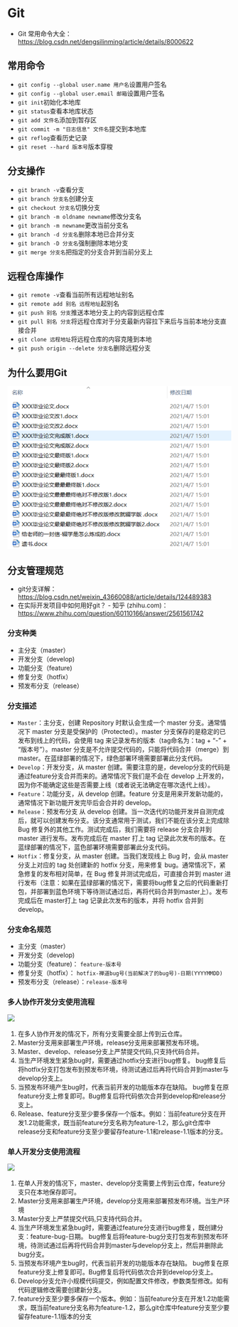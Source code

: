# Git

* Git 常用命令大全：<https://blog.csdn.net/dengsilinming/article/details/8000622>

## 常用命令

* `git config --global user.name 用户名`设置用户签名
* `git config --global user.email 邮箱`设置用户签名
* `git init`初始化本地库
* `git status`查看本地库状态
* `git add 文件名`添加到暂存区
* `git commit -m "日志信息" 文件名`提交到本地库
* `git reflog`查看历史记录
* `git reset --hard 版本号`版本穿梭

## 分支操作

* `git branch -v`查看分支
* `git branch 分支名`创建分支
* `git checkout 分支名`切换分支
* `git branch -m oldname newname`修改分支名
* `git branch -m newname`更改当前分支名
* `git branch -d 分支名`删除本地已合并分支
* `git branch -D 分支名`强制删除本地分支
* `git merge 分支名`把指定的分支合并到当前分支上

## 远程仓库操作

* `git remote -v`查看当前所有远程地址别名
* `git remote add 别名 远程地址`起别名
* `git push 别名 分支`推送本地分支上的内容到远程仓库
* `git pull 别名 分支`将远程仓库对于分支最新内容拉下来后与当前本地分支直接合并
* `git clone 远程地址`将远程仓库的内容克隆到本地
* `git push origin --delete 分支名`删除远程分支

## 为什么要用Git

![](img/20220315085432.png)

## 分支管理规范

* git分支详解：<https://blog.csdn.net/weixin_43660088/article/details/124489383>
* 在实际开发项目中如何用好git？ - 知乎 (zhihu.com)：<https://www.zhihu.com/question/60110166/answer/2561561742>

### 分支种类

* 主分支（master）
* 开发分支（develop)
* 功能分支（feature)
* 修复分支（hotfix）
* 预发布分支（release）

### 分支描述

* `Master`：主分支，创建 Repository 时默认会生成一个 master 分支。通常情况下 master 分支是受保护的（Protected）。master 分支保存的是稳定的已发布到线上的代码，会使用 tag 来记录发布的版本（tag命名为：tag  + “-” + “版本号”）。master 分支是不允许提交代码的，只能将代码合并（merge）到 master。在蓝绿部署的情况下，绿色部署环境需要部署此分支代码。
* `Develop`：开发分支，从 master 创建。需要注意的是，develop分支的代码是通过feature分支合并而来的。通常情况下我们是不会在 develop 上开发的，因为你不能确定这些是否需要上线（或者说无法确定在哪次迭代上线）。
* `Feature`：功能分支，从 develop 创建。feature 分支是用来开发新功能的，通常情况下新功能开发完毕后会合并的 develop。
* `Release`：预发布分支 从 develop 创建。当一次迭代的功能开发并自测完成后，就可以创建发布分支。该分支通常用于测试，我们不能在该分支上完成除Bug 修复外的其他工作。测试完成后，我们需要将 release 分支合并到 master 进行发布。发布完成后在 master 打上 tag 记录此次发布的版本。在蓝绿部署的情况下，蓝色部署环境需要部署此分支代码。
* `Hotfix`：修复分支，从 master 创建。当我们发现线上 Bug 时，会从 master 分支上对应的 tag 处创建新的 hotfix 分支，用来修复 bug。通常情况下，紧急修复的发布相对简单，在 Bug 修复并测试完成后，可直接合并到 master 进行发布（注意：如果在蓝绿部署的情况下，需要将bug修复之后的代码重新打包，并部署到蓝色环境下等待测试通过后，再将代码合并到master上）。发布完成后在 master打上 tag 记录此次发布的版本，并将 hotfix 合并到 develop。

### 分支命名规范

* 主分支（master）
* 开发分支（develop)
* 功能分支（feature)： `feature-版本号`
* 修复分支（hotfix）： `hotfix-禅道bug号(当前解决了的bug号)-日期(YYYYMMDD)`
* 预发布分支（release）：`release-版本号`

### 多人协作开发分支使用流程

![](https://img-blog.csdnimg.cn/20200521174159289.png)

1. 在多人协作开发的情况下，所有分支需要全部上传到云仓库。
2. Master分支用来部署生产环境，release分支用来部署预发布环境。
3. Master、develop、release分支上严禁提交代码,只支持代码合并。
4. 当生产环境发生紧急bug时，需要通过hotfix分支进行bug修复。 bug修复后将hotfix分支打包发布到预发布环境，待测试通过后再将代码合并到master与develop分支上。
5. 当预发布环境产生bug时，代表当前开发的功能版本存在缺陷。 bug修复在原feature分支上修复即可。Bug修复后将代码依次合并到develop和release分支上。
6. Release、feature分支至少要多保存一个版本。例如：当前feature分支在开发1.2功能需求，既当前feature分支名称为feature-1.2，那么git仓库中release分支和feature分支至少要留存feature-1.1和release-1.1版本的分支。

### 单人开发分支使用流程

![](https://img-blog.csdnimg.cn/20200521174214846.png)

1. 在单人开发的情况下，master、develop分支需要上传到云仓库，feature分支只在本地保存即可。
2. Master分支用来部署生产环境，develop分支用来部署预发布环境。当生产环境
3. Master分支上严禁提交代码,只支持代码合并。
4. 当生产环境发生紧急bug时，需要通过feature分支进行bug修复，既创建分支：feature-bug-日期。 bug修复后将feature-bug分支打包发布到预发布环境，待测试通过后再将代码合并到master与develop分支上，然后并删除此bug分支。
5. 当预发布环境产生bug时，代表当前开发的功能版本存在缺陷。 bug修复在原feature分支上修复即可。Bug修复后将代码依次合并到develop分支上。
6. Develop分支允许小规模代码提交，例如配置文件修改，参数类型修改。如有代码逻辑修改需要创建新分支。
7. feature分支至少要多保存一个版本。例如：当前feature分支在开发1.2功能需求，既当前feature分支名称为feature-1.2，那么git仓库中feature分支至少要留存feature-1.1版本的分支
